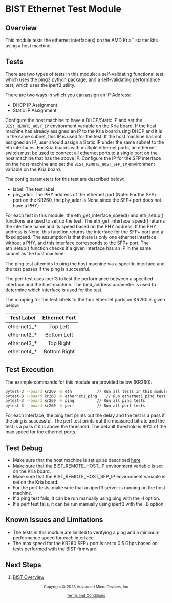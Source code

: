 ﻿# BIST Ethernet Test Module

## Overview

This module tests the ethernet interface(s) on the AMD Kria&trade; starter kits using a
host machine.

## Tests

There are two types of tests in this module: a self-validating functional test,
which uses the ping3 python package, and a self-validating performance test,
which uses the iperf3 utility.

There are two ways in which you can assign an IP Address:
  * DHCP IP Assignment
  * Static IP Assignment

Configure the host machine to have a DHCP/Static IP and set the `BIST_REMOTE_HOST_IP` 
environment variable on the Kria board. If the host machine has already assigned 
an IP to the Kria board using DHCP and it is in the same subnet, this IP is used 
for the test. If the host machine has not assigned an IP, user should assign a 
Static IP under the same subnet to the eth interfaces. For Kria boards with 
multiple ethernet  ports, an ethernet switch must be used to connect all ethernet 
ports to a single port on the host machine that has the above IP. Configure the 
IP for the SFP interface on the host machine and set the `BIST_REMOTE_HOST_SFP_IP` 
environment variable on the Kria board.

The config parameters for this test are described below:

* label: The test label
* phy_addr: The PHY address of the ethernet port (Note: For the SFP+ port on
  the KR260, the phy_addr is None since the SFP+ port does not have a PHY)

For each test in this module, the eth_get_interface_speed() and eth_setup()
functions are used to set up the test. The eth_get_interface_speed() returns
the interface name and its speed based on the PHY address. If the PHY address
is None, this function returns the interface for the SFP+ port and a fixed
speed. The assumption is that there is only one ethernet interface without
a PHY, and this interface corresponds to the SFP+ port. The eth_setup()
function checks if a given interface has an IP in the same subnet as the host
machine. 

The ping test attempts to ping the host machine via a specific interface and
the test passes if the ping is successful.

The perf test uses iperf3 to test the performance between a specified interface
and the host machine. The bind_address parameter is used to determine which
interface is used for the test.

The mapping for the test labels to the four ethernet ports on KR260 is given
below:

| Test Label  | Ethernet Port |
| :---------: | :-----------: |
| ethernet1_* | Top Left      |
| ethernet2_* | Bottom Left   |
| ethernet3_* | Top Right     |
| ethernet4_* | Bottom Right  |

## Test Execution

The example commands for this module are provided below (KR260):

```bash
pytest-3 --board kr260 -m eth			// Run all tests in this module
pytest-3 --board kr260 -k ethernet1_ping	// Run ethernet1_ping test
pytest-3 --board kr260 -k ping			// Run all ping tests
pytest-3 --board kr260 -k perf			// Run all perf tests
```
For each interface, the ping test prints out the delay and the test is a
pass if the ping is successful. The perf test prints out the measured
bitrate and the test is a pass if it is above the threshold. The default
threshold is 80% of the max speed for the ethernet ports.

## Test Debug

* Make sure that the host machine is set up as described [here](../run).
* Make sure that the BIST_REMOTE_HOST_IP environment variable is set on the Kria
  board.
* Make sure that the BIST_REMOTE_HOST_SFP_IP environment variable is set on the Kria
  board.
* For the perf tests, make sure that an iperf3 server is running on the host machine.
* If a ping test fails, it can be run manually using ping with the -I option.
* If a perf test fails, it can be run manually using iperf3 with the -B option.

## Known Issues and Limitations

* The tests in this module are limited to verifying a ping and a minimum
  performance speed for each interface.
* The max speed for the KR260 SFP+ port is set to 0.5 Gbps based on tests
  performed with the BIST firmware.

## Next Steps

1. [BIST Overview](../overview)


<p class="sphinxhide" align="center"><sub>Copyright © 2023 Advanced Micro Devices, Inc</sub></p>

<p class="sphinxhide" align="center"><sup><a href="https://www.amd.com/en/corporate/copyright">Terms and Conditions</a></sup></p>
